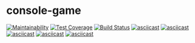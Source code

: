 # console-game

[![Maintainability](https://api.codeclimate.com/v1/badges/5130b9ff8653a5d46e1f/maintainability)](https://codeclimate.com/github/pocketmehdi/console-game/maintainability)
[![Test Coverage](https://api.codeclimate.com/v1/badges/5130b9ff8653a5d46e1f/test_coverage)](https://codeclimate.com/github/pocketmehdi/console-game/test_coverage)
[![Build Status](https://travis-ci.org/pocketmehdi/console-game.svg?branch=master)](https://travis-ci.org/pocketmehdi/console-game)
[![asciicast](https://asciinema.org/a/B5YbBGXXxZOhSnAvJ2hCLT61h.png)](https://asciinema.org/a/B5YbBGXXxZOhSnAvJ2hCLT61h)
[![asciicast](https://asciinema.org/a/UH7CvYFXcW0kblp8xb9pGeLQB.png)](https://asciinema.org/a/UH7CvYFXcW0kblp8xb9pGeLQB)
[![asciicast](https://asciinema.org/a/N7M2slIIkPTXmAG7396tnqQia.png)](https://asciinema.org/a/N7M2slIIkPTXmAG7396tnqQia)
[![asciicast](https://asciinema.org/a/SUxhBu6AiIWEMw3mVA5dq6jHj.png)](https://asciinema.org/a/SUxhBu6AiIWEMw3mVA5dq6jHj)
[![asciicast](https://asciinema.org/a/ro6Th9ykVca9KMS7bZbZ0Ckp9.png)](https://asciinema.org/a/ro6Th9ykVca9KMS7bZbZ0Ckp9)

